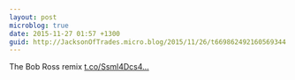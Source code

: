 ```yaml
---
layout: post
microblog: true
date: 2015-11-27 01:57 +1300
guid: http://JacksonOfTrades.micro.blog/2015/11/26/t669862492160569344.html
---
```

The Bob Ross remix [t.co/Ssml4Dcs4...](https://t.co/Ssml4Dcs4B)
